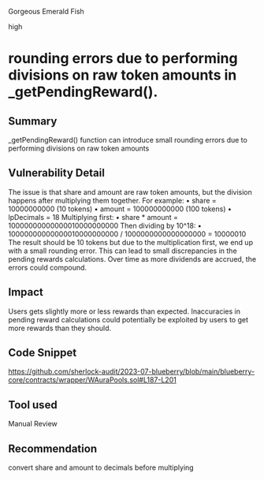 Gorgeous Emerald Fish

high

# rounding errors due to performing divisions on raw token amounts in _getPendingReward().
## Summary
_getPendingReward() function can introduce small rounding errors due to performing divisions on raw token amounts
## Vulnerability Detail
The issue is that share and amount are raw token amounts, but the division happens after multiplying them together. For example:
• share = 10000000000 (10 tokens)
• amount = 100000000000 (100 tokens)
• lpDecimals = 18
Multiplying first:
• share * amount = 10000000000000010000000000
Then dividing by 10^18:
• 10000000000000010000000000 / 1000000000000000000 = 10000010
The result should be 10 tokens but due to the multiplication first, we end up with a small rounding error.
This can lead to small discrepancies in the pending rewards calculations. Over time as more dividends are accrued, the errors could compound.


## Impact
Users gets slightly more or less rewards than expected. Inaccuracies in pending reward calculations could potentially be exploited by users to get more rewards than they should.
## Code Snippet
https://github.com/sherlock-audit/2023-07-blueberry/blob/main/blueberry-core/contracts/wrapper/WAuraPools.sol#L187-L201
## Tool used

Manual Review

## Recommendation
convert share and amount to decimals before multiplying